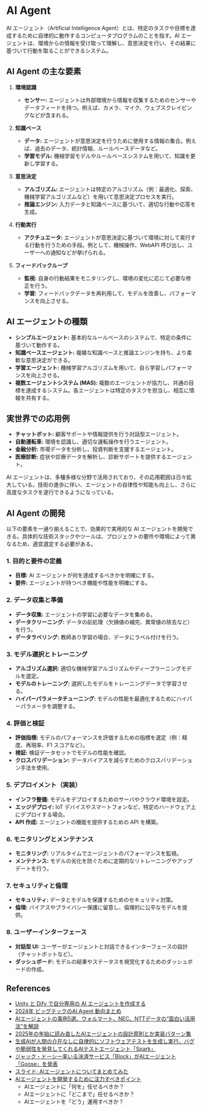 # AI Agent

AI エージェント（Artificial Intelligence Agent）とは、特定のタスクや目標を達成するために自律的に動作するコンピュータプログラムのことを指す。AI エージェントは、環境からの情報を受け取って理解し、意思決定を行い、その結果に基づいて行動を取ることができるシステム。

## AI Agent の主な要素

1. **環境認識**

   - **センサー:** エージェントは外部環境から情報を収集するためのセンサーやデータフィードを持つ。例えば、カメラ、マイク、ウェブスクレイピングなどが含まれる。

2. **知識ベース**

   - **データ:** エージェントが意思決定を行うために使用する情報の集合。例えば、過去のデータ、統計情報、ルールベースデータなど。
   - **学習モデル:** 機械学習モデルやルールベースシステムを用いて、知識を更新し学習する。

3. **意思決定**

   - **アルゴリズム:** エージェントは特定のアルゴリズム（例：最適化、探索、機械学習アルゴリズムなど）を用いて意思決定プロセスを実行。
   - **推論エンジン:** 入力データと知識ベースに基づいて、適切な行動や応答を生成。

4. **行動実行**

   - **アクチュエータ:** エージェントが意思決定に基づいて環境に対して実行する行動を行うための手段。例として、機械操作、WebAPI 呼び出し、ユーザーへの通知などが挙げられる。

5. **フィードバックループ**
   - **監視:** 自身の行動結果をモニタリングし、環境の変化に応じて必要な修正を行う。
   - **学習:** フィードバックデータを再利用して、モデルを改善し、パフォーマンスを向上させる。

## AI エージェントの種類

- **シンプルエージェント:** 基本的なルールベースのシステムで、特定の条件に基づいて動作する。
- **知識ベースエージェント:** 複雑な知識ベースと推論エンジンを持ち、より柔軟な意思決定ができる。
- **学習エージェント:** 機械学習アルゴリズムを用いて、自ら学習しパフォーマンスを向上させる。
- **複数エージェントシステム (MAS):** 複数のエージェントが協力し、共通の目標を達成するシステム。各エージェントは特定のタスクを担当し、相互に情報を共有する。

## 実世界での応用例

- **チャットボット:** 顧客サポートや情報提供を行う対話型エージェント。
- **自動運転車:** 環境を認識し、適切な運転操作を行うエージェント。
- **金融分析:** 市場データを分析し、投資判断を支援するエージェント。
- **医療診断:** 症状や診療データを解析し、診断サポートを提供するエージェント。

AI エージェントは、多種多様な分野で活用されており、その応用範囲は日々拡大している。技術の進歩に伴い、エージェントの自律性や知能も向上し、さらに高度なタスクを遂行できるようになっている。

## AI Agent の開発

以下の要素を一通り揃えることで、効果的で実用的な AI エージェントを開発できる。具体的な技術スタックやツールは、プロジェクトの要件や環境によって異なるため、適宜選定する必要がある。

### 1. **目的と要件の定義**

- **目標:** AI エージェントが何を達成するべきかを明確にする。
- **要件:** エージェントが持つべき機能や性能を明確にする。

### 2. **データ収集と準備**

- **データ収集:** エージェントの学習に必要なデータを集める。
- **データクリーニング:** データの前処理（欠損値の補完、異常値の除去など）を行う。
- **データラベリング:** 教師あり学習の場合、データにラベル付けを行う。

### 3. **モデル選択とトレーニング**

- **アルゴリズム選択:** 適切な機械学習アルゴリズムやディープラーニングモデルを選定。
- **モデルのトレーニング:** 選択したモデルをトレーニングデータで学習させる。
- **ハイパーパラメータチューニング:** モデルの性能を最適化するためにハイパーパラメータを調整する。

### 4. **評価と検証**

- **評価指標:** モデルのパフォーマンスを評価するための指標を選定（例：精度、再現率、F1 スコアなど）。
- **検証:** 検証データセットでモデルの性能を確認。
- **クロスバリデーション:** データバイアスを減らすためのクロスバリデーション手法を使用。

### 5. **デプロイメント（実装）**

- **インフラ整備:** モデルをデプロイするためのサーバやクラウド環境を設定。
- **エッジデプロイ:** IoT デバイスやスマートフォンなど、特定のハードウェア上にデプロイする場合。
- **API 作成:** エージェントの機能を提供するための API を構築。

### 6. **モニタリングとメンテナンス**

- **モニタリング:** リアルタイムでエージェントのパフォーマンスを監視。
- **メンテナンス:** モデルの劣化を防ぐために定期的なリトレーニングやアップデートを行う。

### 7. **セキュリティと倫理**

- **セキュリティ:** データとモデルを保護するためのセキュリティ対策。
- **倫理:** バイアスやプライバシー保護に留意し、倫理的に公平なモデルを提供。

### 8. **ユーザーインターフェース**

- **対話型 UI:** ユーザーがエージェントと対話できるインターフェースの設計（チャットボットなど）。
- **ダッシュボード:** モデルの結果やステータスを視覚化するためのダッシュボードの作成。

## References

- [Unity と Dify で自分専用の AI エージェントを作成する](https://creators.bengo4.com/entry/2024/12/20/000000)
- [2024年 ビッグテックのAI Agent 動向まとめ](https://zenn.dev/neoai/articles/fc5e39cffeb461)
- [AIエージェントの事例5選、ウォルマート、NEC、NTTデータの“面白い活用法”を解説](https://www.sbbit.jp/article/cont1/152258)
- [2025年の年始に読み直したAIエージェントの設計原則とか実装パターン集](https://zenn.dev/r_kaga/articles/e0c096d03b5781)
- [生成AIが人間の介在なしに自律的にソフトウェアテストを生成し実行、バグや脆弱性を発見してくれるAIテストエージェント「Spark」](https://www.publickey1.jp/blog/25/aiaispark.html)
- [ジャック・ドーシー率いる決済サービス「Block」がAIエージェント「Goose」を発表](https://gigazine.net/news/20250129-jack-dorsey-introduces-goose/)
- [スライド: AIエージェントについてまとめてみた](https://speakerdeck.com/pharma_x_tech/aiezientonituitematometemita)
- [AIエージェントを開発するために注力すべきポイント](https://forest.watch.impress.co.jp/docs/serial/aidev/1662583.html)
  - AIエージェントに「何を」任せるべきか？
  - AIエージェントに「どこまで」任せるべきか？
  - AIエージェントを「どう」運用すべきか？
